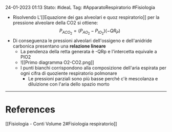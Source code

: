 24-01-2023 01:13
Stato: #ideaL 
Tag: #ApparatoRespiratorio #Fisiologia 

- Risolvendo L'[[Equazione dei gas alveolari e quoz respiratorio]] per la pressione alveolare della CO2 si ottiene: $$ P_{ACO_2} = (P_{AO_2}-P_{IO_2})(-QR_P) $$
- Di conseguenza le pressioni alveolari dell'ossigeno e dell'anidride carbonica presentano una **relazione lineare**
    - La pendenza della retta generata è -QRp e l'intercetta equivale a PIO2
    - ![[Primo diagramma O2-CO2.png]]
    - I punti bianchi corrispondono alla composizione dell'aria espirata per ogni cifra di quoziente respiratorio polmonare
        - Le pressioni parziali sono più basse perché c'è mescolanza e diluizione con l'aria dello spazio morto


---
# References 
[[Fisiologia  - Conti Volume 2#Fisiologia respiratorio]]
